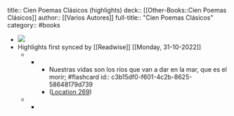 title:: Cien Poemas Clásicos (highlights)
deck:: [[Other-Books::Cien Poemas Clásicos]]
author:: [[Varios Autores]]
full-title:: "Cien Poemas Clásicos"
category:: #books

- ![](https://images-na.ssl-images-amazon.com/images/I/413850xeVyL._SL200_.jpg)
- Highlights first synced by [[Readwise]] [[Monday, 31-10-2022]]
	- -
		- Nuestras vidas son los ríos que van a dar en la mar, que es el morir; #flashcard
		  id:: c3b15df0-f601-4c2b-8625-58648179d739
		- ([Location 269](https://readwise.io/to_kindle?action=open&asin=B013THEDJO&location=269))
	- -
